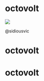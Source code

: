 # octovolt

<a href="https://sidiousvic.github.io/octovolt/"><img src="./public/images/octovoltR.gif"></a>

@sidiousvic
# octovolt
# octovolt
